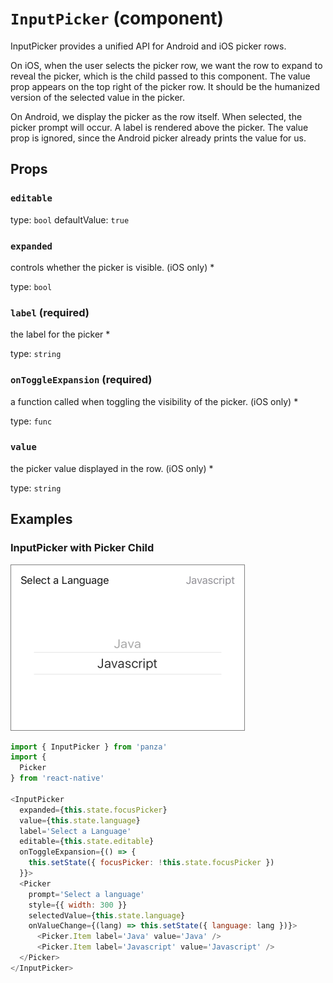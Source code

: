 `InputPicker` (component)
=========================

InputPicker provides a unified API for Android and iOS
picker rows.

On iOS, when the user selects the picker row,
we want the row to expand to reveal the picker, which is the
child passed to this component. The value prop appears
on the top right of the picker row. It should be the humanized
version of the selected value in the picker.

On Android, we display the picker as the row itself. When
selected, the picker prompt will occur. A label is
rendered above the picker. The value prop is ignored,
since the Android picker already prints the value for us.

Props
-----

### `editable`

type: `bool`
defaultValue: `true`


### `expanded`

controls whether the picker is visible. (iOS only) *

type: `bool`


### `label` (required)

the label for the picker *

type: `string`


### `onToggleExpansion` (required)

a function called when toggling the visibility of the picker. (iOS only) *

type: `func`


### `value`

the picker value displayed in the row. (iOS only) *

type: `string`

## Examples

### InputPicker with Picker Child

![Input Picker iOS image](images/InputPickerIOS.png)

```javascript
import { InputPicker } from 'panza'
import {
  Picker
} from 'react-native'

<InputPicker
  expanded={this.state.focusPicker}
  value={this.state.language}
  label='Select a Language'
  editable={this.state.editable}
  onToggleExpansion={() => {
    this.setState({ focusPicker: !this.state.focusPicker })
  }}>
  <Picker
    prompt='Select a language'
    style={{ width: 300 }}
    selectedValue={this.state.language}
    onValueChange={(lang) => this.setState({ language: lang })}>
      <Picker.Item label='Java' value='Java' />
      <Picker.Item label='Javascript' value='Javascript' />
  </Picker>
</InputPicker>
```
